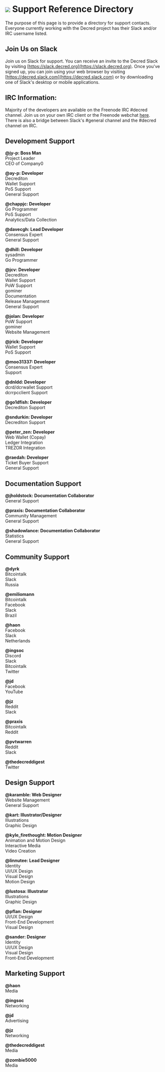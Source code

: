# <img class="dcr-icon" src="/img/dcr-icons/Chat.svg" /> Support Reference Directory 

The purpose of this page is to provide a directory for support contacts. Everyone currently working with the Decred project has their Slack and/or IRC username listed.

## Join Us on Slack

Join us on Slack for support. You can receive an invite to the Decred Slack by visiting [https://slack.decred.org](https://slack.decred.org). Once you've signed up, you can join using your web browser by visiting [https://decred.slack.com](https://decred.slack.com) or by downloading one of Slack's desktop or mobile applications.

## IRC Information:

Majority of the developers are available on the Freenode IRC #decred channel. Join us on your own IRC client or the Freenode webchat [here](https://webchat.freenode.net/?channels=decred&uio=d4). There is also a bridge between Slack's #general channel and the #decred channel on IRC.

## Development Support

**@jy-p: Boss Man** <br />
Project Leader <br />
CEO of Company0

**@ay-p: Developer** <br />
Decrediton<br />
Wallet Support<br />
PoS Support<br />
General Support  

**@chappjc: Developer** <br />
Go Programmer<br />
PoS Support<br />
Analytics/Data Collection

**@davecgh: Lead Developer** <br />
Consensus Expert<br />
General Support

**@dhill: Developer** <br />
sysadmin<br />
Go Programmer 

**@jcv: Developer** <br />
Decrediton<br />
Wallet Support<br />
PoW Support<br />
gominer<br />
Documentation<br />
Release Management<br />
General Support

**@jolan: Developer** <br />
PoW Support<br />
gominer<br /> 
Website Management

**@jrick: Developer** <br />
Wallet Support<br /> 
PoS Support

**@moo31337: Developer** <br />
Consensus Expert<br />
Support

**@dnldd: Developer** <br />
dcrd/dcrwallet Support<br />
dcrrpcclient Support

**@go1dfish: Developer** <br />
Decrediton Support

**@sndurkin: Developer** <br />
Decrediton Support

**@peter_zen: Developer** <br />
Web Wallet (Copay) <br />
Ledger Integration <br />
TREZOR Integration

**@raedah: Developer** <br />
Ticket Buyer Support<br />
General Support

## Documentation Support

**@jholdstock: Documentation Collaborator** <br />
General Support

**@praxis: Documentation Collaborator** <br />
Community Management<br />
General Support

**@shadowlance: Documentation Collaborator** <br />
Statistics<br />
General Support

## Community Support

**@dyrk**<br />
Bitcointalk<br />
Slack<br />
Russia

**@emiliomann**<br />
Bitcointalk<br />
Facebook<br />
Slack<br />
Brazil

**@haon**<br />
Facebook<br />
Slack<br />
Netherlands

**@ingsoc**<br />
Discord<br />
Slack<br />
Bitcointalk<br />
Twitter

**@jd**<br />
Facebook<br />
YouTube

**@jz**<br />
Reddit<br />
Slack

**@praxis**<br />
Bitcointalk<br />
Reddit

**@pvtwarren**<br />
Reddit<br />
Slack

**@thedecreddigest**<br />
Twitter

## Design Support

**@karamble: Web Designer** <br />
Website Management<br />
General Support 

**@kart: Illustrator/Designer** <br />
Illustrations <br />
Graphic Design

**@kyle_firethought: Motion Designer** <br />
Animation and Motion Design <br />
Interactive Media <br />
Video Creation

**@linnutee: Lead Designer** <br />
Identity<br />
UI/UX Design<br />
Visual Design<br />
Motion Design

**@lustosa: Illustrator** <br />
Illustrations <br />
Graphic Design

**@pflan: Designer** <br />
UI/UX Design<br />
Front-End Development<br />
Visual Design

**@sander: Designer** <br />
Identity<br />
UI/UX Design<br />
Visual Design<br />
Front-End Development

## Marketing Support

**@haon**<br />
Media

**@ingsoc**<br />
Networking

**@jd**<br />
Advertising

**@jz**<br />
Networking

**@thedecreddigest**<br />
Media

**@zombie5000**<br />
Media
